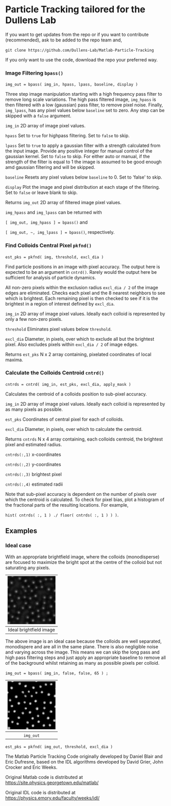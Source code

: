 # Particle Tracking tailored for the Dullens Lab

If you want to get updates from the repo or if you want to contribute (recommended), ask to be added to the repo team and, 

`git clone https://github.com/Dullens-Lab/Matlab-Particle-Tracking`

If you only want to use the code, download the repo your preferred way.

### Image Filtering `bpass()`

`img_out = bpass( img_in, hpass, lpass, baseline, display )`

Three step image manipulation starting with a high frequency pass filter to remove long scale variations. The high pass filtered image, `img_hpass` is then filtered with a low (gaussian) pass filter, to remove pixel noise. Finally, `img_lpass`, has any pixel values below `baseline` set to zero. Any step can be skipped with a `false` argument.

`img_in` 2D array of image pixel values.

`hpass` Set to `true` for highpass filtering. Set to `false` to skip.

`lpass` Set to `true` to apply a gaussian filter with a strength calculated from the input image. Provide any positive integer for manual control of the gaussian kernel. Set to `false` to skip. For either auto or manual, if the strength of the filter is equal to 1 the image is assumed to be good enough amd gaussian filtering and will be skipped.

`baseline` Resets any pixel values below `baseline` to 0. Set to 'false' to skip.

`display` Plot the image and pixel distribution at each stage of the filtering. Set to `false` or leave blank to skip.

Returns `img_out` 2D array of filtered image pixel values.

`img_hpass` and `img_lpass` can be returned with 

`[ img_out, img_hpass ] = bpass()` and 

`[ img_out, ~, img_lpass ] = bpass()`, respectively.


### Find Colloids Central Pixel `pkfnd()`

`est_pks = pkfnd( img, threshold, excl_dia )`

Find particle positions in an image with pixel accuracy. The output here is expected to be an argument in `cntrd()`. Rarely would the output here be sufficient for analysis of particle dynamics.

All non-zero pixels within the exclusion radius `excl_dia / 2` of the image edges are eliminated. Checks each pixel and the 8 nearest neighbors to see which is brightest. Each remaining pixel is then checked to see if it is the brightest in a region of interest defined by `excl_dia`. 

`img_in` 2D array of image pixel values. Ideally each colloid is represented by only a few non-zero pixels.
   
`threshold` Eliminates pixel values below `threshold`.
   
`excl_dia` Diameter, in pixels, over which to exclude all but the brightest pixel. Also excludes pixels within `excl_dia / 2` of image edges.

Returns `est_pks` N x 2 array containing, pixelated coordinates of local maxima.


### Calculate the Colloids Centroid `cntrd()`

`cntrds = cntrd( img_in, est_pks, excl_dia, apply_mask )`

Calculates the centroid of a colloids position to sub-pixel accuracy.

`img_in` 2D array of image pixel values. Ideally each colloid is represented by as many pixels as possible.

`est_pks` Coordinates of central pixel for each of colloids.

`excl_dia` Diameter, in pixels, over which to calculate the centroid.

Returns `cntrds` N x 4 array containing, each colloids centroid, the brightest pixel and estimated radius.

`cntrds(:,1)` x-coordinates

`cntrds(:,2)` y-coordinates

`cntrds(:,3)` brightest pixel

`cntrds(:,4)` estimated radii

Note that sub-pixel accuracy is dependent on the number of pixels over which the centroid is calculated. To check for pixel bias, plot a histogram of the fractional parts of the resulting locations. For example,

`hist( cntrds( :, 1 ) ./ floor( cntrds( :, 1 ) ) )`.



## Examples

### Ideal case

With an appropriate brightfield image, where the colloids (monodisperse) are focused to maximize the bright spot at the centre of the colloid but not saturating any pixels.

|![Ideal input image](/img/img_in_150.jpg)|
|:--:|
| Ideal brightfield image |

The above image is an ideal case because the colloids are well separated, monodispere and are all in the same plane. There is also negligible noise and varying across the image. This means we can skip the long pass and high pass filtering steps and just apply an appropriate baseline to remove all of the background whilst retaining as many as possible pixels per colloid.

`img_out = bpass( img_in, false, false, 65 ) ;`

|![Ideal Output Image](/img/img_out_ideal.jpg)|
|:--:|
| `img_out` |

`est_pks = pkfnd( img_out, threshold, excl_dia )`



The Matlab Particle Tracking Code originally developed by Daniel Blair and Eric Dufresne, based on the IDL algorithms developed by David Grier, John Crocker and Eric Weeks.

Original Matlab code is distributed at https://site.physics.georgetown.edu/matlab/

Original IDL code is distributed at https://physics.emory.edu/faculty/weeks/idl/

